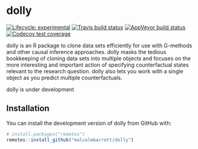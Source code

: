 
<!-- README.md is generated from README.Rmd. Please edit that file -->

# dolly

<!-- badges: start -->

[![Lifecycle:
experimental](https://img.shields.io/badge/lifecycle-experimental-orange.svg)](https://www.tidyverse.org/lifecycle/#experimental)
[![Travis build
status](https://travis-ci.org/malcolmbarrett/dolly.svg?branch=master)](https://travis-ci.org/malcolmbarrett/dolly)
[![AppVeyor build
status](https://ci.appveyor.com/api/projects/status/github/malcolmbarrett/dolly?branch=master&svg=true)](https://ci.appveyor.com/project/malcolmbarrett/dolly)
[![Codecov test
coverage](https://codecov.io/gh/malcolmbarrett/dolly/branch/master/graph/badge.svg)](https://codecov.io/gh/malcolmbarrett/dolly?branch=master)
<!-- badges: end -->

dolly is an R package to clone data sets efficiently for use with
G-methods and other causal inference approaches. dolly masks the tedious
bookkeeping of cloning data sets into multiple objects and focuses on
the more interesting and important action of specifying counterfactual
states relevant to the research question. dolly also lets you work with
a single object as you predict multiple counterfactuals.

dolly is under development

## Installation

You can install the development version of dolly from GitHub with:

``` r
# install.packages("remotes")
remotes::install_github("malcolmbarrett/dolly")
```
